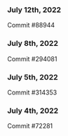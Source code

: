 ### July 12th, 2022

Commit #88944

### July 8th, 2022

Commit #294081

### July 5th, 2022

Commit #314353


### July 4th, 2022

Commit #72281
